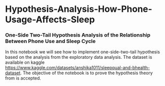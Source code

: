 # Hypothesis-Analysis-How-Phone-Usage-Affects-Sleep
### One-Side Two-Tail Hypothesis Analysis of the Relationship Between Phone Use and Sleep Cycle 
In this notebook we will see how to implement one-side-two-tail hypothesis based on the analysis from the exploratory data analysis. The dataset is available on kaggle https://www.kaggle.com/datasets/anshika1011/sleepqual-and-bhealth-dataset. The objective of the notebook is to prove the hypothesis theory from is accepted.
